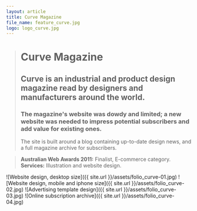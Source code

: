 ```yaml
---
layout: article
title: Curve Magazine
file_name: feature_curve.jpg
logo: logo_curve.jpg
---
```


> # Curve Magazine
> ## Curve is an industrial and product design magazine read by designers and manufacturers around the world.
> ### The magazine's website was dowdy and limited; a new website was needed to impress potential subscribers and add value for existing ones.
> The site is built around a blog containing up-to-date design news, and a full magazine archive for subscribers.

> **Australian Web Awards 2011:** Finalist, E-commerce category. <br/>**Services:** Illustration and website design.

![Website design, desktop size]({{ site.url }}/assets/folio_curve-01.jpg)
![Website design, mobile and iphone size]({{ site.url }}/assets/folio_curve-02.jpg)
![Advertising template design]({{ site.url }}/assets/folio_curve-03.jpg)
![Online subscription archive]({{ site.url }}/assets/folio_curve-04.jpg)

